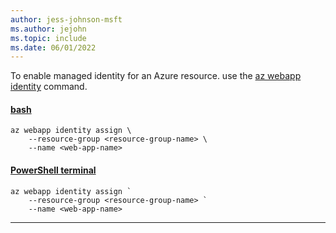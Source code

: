 ```yaml
---
author: jess-johnson-msft
ms.author: jejohn
ms.topic: include
ms.date: 06/01/2022
---
```


To enable managed identity for an Azure resource. use the [az webapp identity](/cli/azure/webapp/identity) command.

#### [bash](#tab/terminal-bash)

```azurecli
az webapp identity assign \
    --resource-group <resource-group-name> \
    --name <web-app-name>
```

#### [PowerShell terminal](#tab/terminal-powershell)

```azurecli
az webapp identity assign `
    --resource-group <resource-group-name> `
    --name <web-app-name>
```

---
